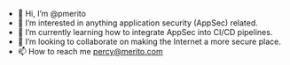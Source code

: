 - 👋 Hi, I’m @pmerito
- 👀 I’m interested in anything application security (AppSec) related.
- 🌱 I’m currently learning how to integrate AppSec into CI/CD pipelines.
- 💞️ I’m looking to collaborate on making the Internet a more secure place.
- 📫 How to reach me percy@merito.com

<!---
pmerito/pmerito is a ✨ special ✨ repository because its `README.md` (this file) appears on your GitHub profile.
You can click the Preview link to take a look at your changes.
--->
